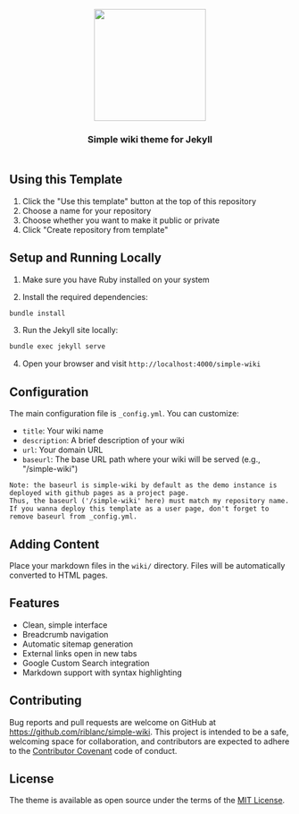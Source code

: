 <p align=center><img src="https://github.com/user-attachments/assets/5c043d7d-890e-4c68-88af-ac1df5fb9ce5" width="200px"/></p>
<h3 align=center>
    Simple wiki theme for Jekyll
  <br><br>
</h3>

## Using this Template

1. Click the "Use this template" button at the top of this repository
2. Choose a name for your repository
3. Choose whether you want to make it public or private
4. Click "Create repository from template"

## Setup and Running Locally

1. Make sure you have Ruby installed on your system

2. Install the required dependencies:
```bash
bundle install
```

3. Run the Jekyll site locally:
```bash
bundle exec jekyll serve
```

4. Open your browser and visit `http://localhost:4000/simple-wiki`

## Configuration

The main configuration file is `_config.yml`. You can customize:

- `title`: Your wiki name
- `description`: A brief description of your wiki
- `url`: Your domain URL
- `baseurl`: The base URL path where your wiki will be served (e.g., "/simple-wiki")

```
Note: the baseurl is simple-wiki by default as the demo instance is deployed with github pages as a project page.
Thus, the baseurl ('/simple-wiki' here) must match my repository name.
If you wanna deploy this template as a user page, don't forget to remove baseurl from _config.yml.
```

## Adding Content

Place your markdown files in the `wiki/` directory. Files will be automatically converted to HTML pages.

## Features

- Clean, simple interface
- Breadcrumb navigation
- Automatic sitemap generation
- External links open in new tabs
- Google Custom Search integration
- Markdown support with syntax highlighting

## Contributing

Bug reports and pull requests are welcome on GitHub at https://github.com/riblanc/simple-wiki. This project is intended to be a safe, welcoming space for collaboration, and contributors are expected to adhere to the [Contributor Covenant](https://www.contributor-covenant.org/) code of conduct.

## License

The theme is available as open source under the terms of the [MIT License](LICENSE.txt).
